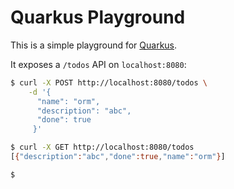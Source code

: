 # Quarkus Playground

This is a simple playground for [Quarkus](quarkus.io).

It exposes a `/todos` API on `localhost:8080`:

```sh
$ curl -X POST http://localhost:8080/todos \
    -d '{
      "name": "orm",
      "description": "abc",
      "done": true
     }'

$ curl -X GET http://localhost:8080/todos
[{"description":"abc","done":true,"name":"orm"}]

$ 
```
